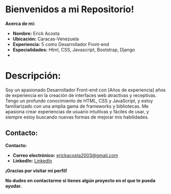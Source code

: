 # Bienvenidos a mi Repositorio!

**Acerca de mí:**

-   **Nombre:** Erick Acosta
-   **Ubicación:** Caracas-Venezuela
-   **Experiencia:** 5 como Desarrollador Front-end
-   **Especialidades:** Html, CSS, Javascript, Bootstrap, Django
-   


# **Descripción:**



Soy un apasionado Desarrollador Front-end con [Años de experiencia] años de experiencia en la creación de interfaces web atractivas y receptivas. Tengo un profundo conocimiento de HTML, CSS y JavaScript, y estoy familiarizado con una amplia gama de frameworks y bibliotecas. Me apasiona crear experiencias de usuario intuitivas y fáciles de usar, y siempre estoy buscando nuevas formas de mejorar mis habilidades.

## **Contacto:**


**Contacto:**

-   **Correo electrónico:** erickacosta2003@gmail.com
-   **LinkedIn:** [LinkedIn](https://www.linkedin.com/authwall?trk=bf&trkInfo=AQFjUuv5vyyhbQAAAY2WLhkg4lshlXI9mHWWptkQTgGVmROXRD89xsCUXTwR4FJoDsiJj6iHB7vDH9qLQw1l7JlBQI-_Vc7kd5TssDqxKRpjp0cHVXUZ0-OrLyKBVF_0SMDMedo=&original_referer=&sessionRedirect=https://www.linkedin.com/in/erick-alexander-acosta-cavalieri-393986125/)


**¡Gracias por visitar mi perfil!**

**No dudes en contactarme si tienes algún proyecto en el que te pueda ayudar.**
